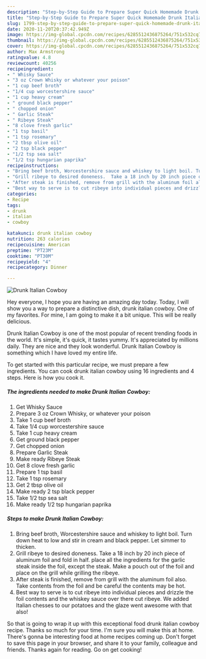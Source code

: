 ```yaml
---
description: "Step-by-Step Guide to Prepare Super Quick Homemade Drunk Italian Cowboy"
title: "Step-by-Step Guide to Prepare Super Quick Homemade Drunk Italian Cowboy"
slug: 1799-step-by-step-guide-to-prepare-super-quick-homemade-drunk-italian-cowboy
date: 2020-11-20T20:37:42.949Z
image: https://img-global.cpcdn.com/recipes/6285512436875264/751x532cq70/drunk-italian-cowboy-recipe-main-photo.jpg
thumbnail: https://img-global.cpcdn.com/recipes/6285512436875264/751x532cq70/drunk-italian-cowboy-recipe-main-photo.jpg
cover: https://img-global.cpcdn.com/recipes/6285512436875264/751x532cq70/drunk-italian-cowboy-recipe-main-photo.jpg
author: Max Armstrong
ratingvalue: 4.8
reviewcount: 40256
recipeingredient:
- " Whisky Sauce"
- "3 oz Crown Whisky or whatever your poison"
- "1 cup beef broth"
- "1/4 cup worcestershire sauce"
- "1 cup heavy cream"
- " ground black pepper"
- " chopped onion"
- " Garlic Steak"
- " Ribeye Steak"
- "8 clove fresh garlic"
- "1 tsp basil"
- "1 tsp rosemary"
- "2 tbsp olive oil"
- "2 tsp black pepper"
- "1/2 tsp sea salt"
- "1/2 tsp hungarian paprika"
recipeinstructions:
- "Bring beef broth, Worcestershire sauce and whiskey to light boil. Turn down heat to low and stir in cream and black pepper.  Let simmer to thicken."
- "Grill ribeye to desired doneness.  Take a 18 inch by 20 inch piece of aluminum foil and fold in half. place all the ingredients for the garlic steak inside the foil, except the steak. Make a pouch out of the foil and place on the grill while grilling the ribeye."
- "After steak is finished, remove from grill with the aluminum foil also. Take contents from the foil and be careful the contents may be hot."
- "Best way to serve is to cut ribeye into individual pieces and drizzle the foil contents and the whiskey sauce over there cut ribeye. We added Italian chesses to our potatoes and the glaze went awesome with that also!"
categories:
- Recipe
tags:
- drunk
- italian
- cowboy

katakunci: drunk italian cowboy 
nutrition: 263 calories
recipecuisine: American
preptime: "PT23M"
cooktime: "PT30M"
recipeyield: "4"
recipecategory: Dinner

---
```



![Drunk Italian Cowboy](https://img-global.cpcdn.com/recipes/6285512436875264/751x532cq70/drunk-italian-cowboy-recipe-main-photo.jpg)

Hey everyone, I hope you are having an amazing day today. Today, I will show you a way to prepare a distinctive dish, drunk italian cowboy. One of my favorites. For mine, I am going to make it a bit unique. This will be really delicious.



Drunk Italian Cowboy is one of the most popular of recent trending foods in the world. It's simple, it's quick, it tastes yummy. It's appreciated by millions daily. They are nice and they look wonderful. Drunk Italian Cowboy is something which I have loved my entire life.


To get started with this particular recipe, we must prepare a few ingredients. You can cook drunk italian cowboy using 16 ingredients and 4 steps. Here is how you cook it.

<!--inarticleads1-->

##### The ingredients needed to make Drunk Italian Cowboy:

1. Get  Whisky Sauce
1. Prepare 3 oz Crown Whisky, or whatever your poison
1. Take 1 cup beef broth
1. Take 1/4 cup worcestershire sauce
1. Take 1 cup heavy cream
1. Get  ground black pepper
1. Get  chopped onion
1. Prepare  Garlic Steak
1. Make ready  Ribeye Steak
1. Get 8 clove fresh garlic
1. Prepare 1 tsp basil
1. Take 1 tsp rosemary
1. Get 2 tbsp olive oil
1. Make ready 2 tsp black pepper
1. Take 1/2 tsp sea salt
1. Make ready 1/2 tsp hungarian paprika




<!--inarticleads2-->

##### Steps to make Drunk Italian Cowboy:

1. Bring beef broth, Worcestershire sauce and whiskey to light boil. Turn down heat to low and stir in cream and black pepper.  Let simmer to thicken.
1. Grill ribeye to desired doneness.  Take a 18 inch by 20 inch piece of aluminum foil and fold in half. place all the ingredients for the garlic steak inside the foil, except the steak. Make a pouch out of the foil and place on the grill while grilling the ribeye.
1. After steak is finished, remove from grill with the aluminum foil also. Take contents from the foil and be careful the contents may be hot.
1. Best way to serve is to cut ribeye into individual pieces and drizzle the foil contents and the whiskey sauce over there cut ribeye. We added Italian chesses to our potatoes and the glaze went awesome with that also!




So that is going to wrap it up with this exceptional food drunk italian cowboy recipe. Thanks so much for your time. I'm sure you will make this at home. There's gonna be interesting food at home recipes coming up. Don't forget to save this page in your browser, and share it to your family, colleague and friends. Thanks again for reading. Go on get cooking!
